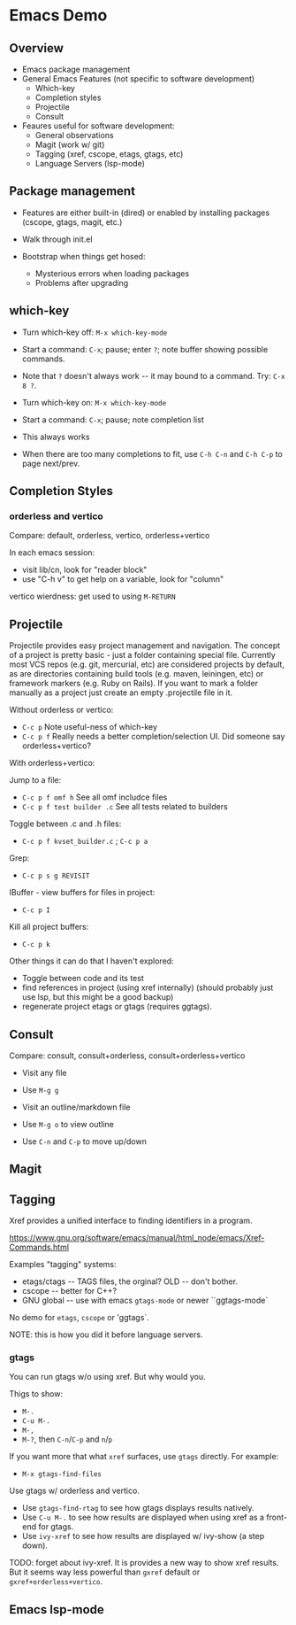 # Emacs Demo

## Overview
- Emacs package management
- General Emacs Features (not specific to software development)
  - Which-key
  - Completion styles
  - Projectile
  - Consult
- Feaures useful for software development:
  - General observations
  - Magit (work w/ git)
  - Tagging (xref, cscope, etags, gtags, etc)
  - Language Servers (lsp-mode)

## Package management

- Features are either built-in (dired) or enabled by installing packages
    (cscope, gtags, magit, etc.)

- Walk through init.el

- Bootstrap when things get hosed:
  - Mysterious errors when loading packages
  - Problems after upgrading

## which-key

- Turn which-key off: `M-x which-key-mode`
- Start a command: `C-x`; pause; enter `?`; note buffer showing possible commands.
- Note that `?` doesn't always work -- it may bound to a command.  Try: `C-x 8 ?`.

- Turn which-key on: `M-x which-key-mode`
- Start a command: `C-x`; pause; note completion list
- This always works

- When there are too many completions to fit, use `C-h C-n` and `C-h C-p` to page next/prev.

## Completion Styles

### orderless and vertico
Compare: default, orderless, vertico, orderless+vertico

In each emacs session:
- visit lib/cn, look for "reader block"
- use "C-h v" to get help on a variable, look for "column"

vertico wierdness: get used to using `M-RETURN`

## Projectile

Projectile provides easy project management and navigation. The concept of a
project is pretty basic - just a folder containing special file. Currently
most VCS repos (e.g. git, mercurial, etc) are considered projects by default, as
are directories containing build tools (e.g. maven, leiningen, etc) or framework
markers (e.g. Ruby on Rails). If you want to mark a folder manually as a project
just create an empty .projectile file in it.

Without orderless or vertico:

- `C-c p`   Note useful-ness of which-key
- `C-c p f` Really needs a better completion/selection UI.  Did someone say
            orderless+vertico?

With orderless+vertico:

Jump to a file:
- `C-c p f omf h`  See all omf includce files
- `C-c p f test builder .c`  See all tests related to builders

Toggle between .c and .h files:
- `C-c p f kvset_builder.c` ; `C-c p a`

Grep:
- `C-c p s g REVISIT`

IBuffer - view buffers for files in project:
- `C-c p I`

Kill all project buffers:
- `C-c p k`

Other things it can do that I haven't explored:
- Toggle between code and its test
- find references in project (using xref internally) (should probably just use
  lsp, but this might be a good backup)
- regenerate project etags or gtags (requires ggtags).

## Consult
Compare: consult, consult+orderless, consult+orderless+vertico

- Visit any file
- Use `M-g g`

- Visit an outline/markdown file
- Use `M-g o` to view outline
- Use `C-n` and `C-p` to move up/down

## Magit
## Tagging

Xref provides a unified interface to finding identifiers in a program.

https://www.gnu.org/software/emacs/manual/html_node/emacs/Xref-Commands.html

Examples "tagging" systems:
- etags/ctags -- TAGS files, the orginal?  OLD -- don't bother.
- cscope -- better for C++?
- GNU global -- use with emacs `gtags-mode` or newer ``ggtags-mode`

No demo for `etags`, `cscope` or 'ggtags`.

NOTE: this is how you did it before language servers.

### gtags

You can run gtags w/o using xref.  But why would you.

Thigs to show:
- `M-.`
- `C-u M-.`
- `M-,`
- `M-?`, then `C-n`/`C-p` and `n`/`p`

If you want more that what `xref` surfaces, use `gtags` directly.
For example:
- `M-x gtags-find-files`

Use gtags w/ orderless and vertico.

- Use `gtags-find-rtag` to see how gtags displays results natively.
- Use `C-u M-.` to see how results are displayed when using xref as a front-end for gtags.
- Use `ivy-xref` to see how results are displayed w/ ivy-show (a step down).

TODO: forget about ivy-xref.  It is provides a new way to show xref results.
But it seems way less powerful than `gxref` default or `gxref+orderless+vertico`.

## Emacs lsp-mode
